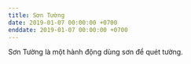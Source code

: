 ```yaml
---
title: Sơn Tường
date: 2019-01-07 00:00:00 +0700
enddate: 2019-01-07 00:00:00 +0700
---
```


Sơn Tường là một hành động dùng sơn để quét tường.
